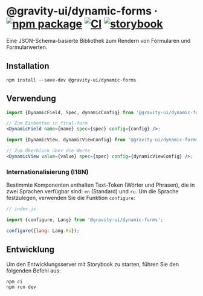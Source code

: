 # @gravity-ui/dynamic-forms &middot; [![npm package](https://img.shields.io/npm/v/@gravity-ui/dynamic-forms)](https://www.npmjs.com/package/@gravity-ui/dynamic-forms) [![CI](https://img.shields.io/github/actions/workflow/status/gravity-ui/dynamic-forms/.github/workflows/ci.yml?label=CI&logo=github)](https://github.com/gravity-ui/dynamic-forms/actions/workflows/ci.yml?query=branch:main) [![storybook](https://img.shields.io/badge/Storybook-deployed-ff4685)](https://preview.gravity-ui.com/dynamic-forms/)

Eine JSON-Schema-basierte Bibliothek zum Rendern von Formularen und Formularwerten.

## Installation

```shell
npm install --save-dev @gravity-ui/dynamic-forms
```

## Verwendung

```jsx
import {DynamicField, Spec, dynamicConfig} from '@gravity-ui/dynamic-forms';

// Zum Einbetten in final-form
<DynamicField name={name} spec={spec} config={config} />;

import {DynamicView, dynamicViewConfig} from '@gravity-ui/dynamic-forms';

// Zum Überblick über die Werte
<DynamicView value={value} spec={spec} config={dynamicViewConfig} />;
```

### Internationalisierung (I18N)

Bestimmte Komponenten enthalten Text-Token (Wörter und Phrasen), die in zwei Sprachen verfügbar sind: `en` (Standard) und `ru`. Um die Sprache festzulegen, verwenden Sie die Funktion `configure`:

```js
// index.js

import {configure, Lang} from '@gravity-ui/dynamic-forms';

configure({lang: Lang.Ru});
```

## Entwicklung

Um den Entwicklungsserver mit Storybook zu starten, führen Sie den folgenden Befehl aus:

```shell
npm ci
npm run dev
```